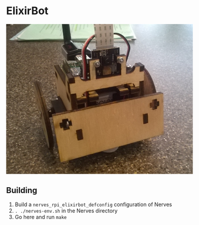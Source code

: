 # ElixirBot

![ElixirBot!!!](docs/elixirbot-640x515.jpg)

## Building

  1. Build a `nerves_rpi_elixirbot_defconfig` configuration of Nerves
  2. `. ./nerves-env.sh` in the Nerves directory
  3. Go here and run `make`

